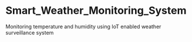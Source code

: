 # Smart_Weather_Monitoring_System
Monitoring temperature and humidity using IoT enabled weather surveillance system
